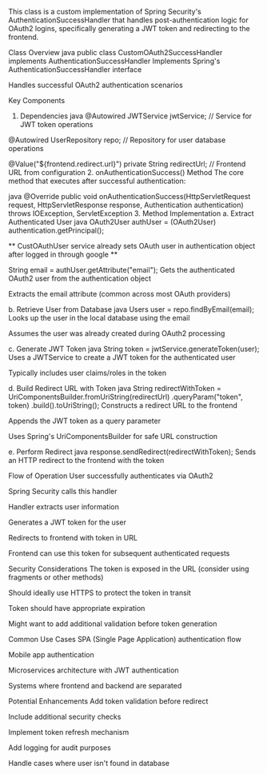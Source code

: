 This class is a custom implementation of Spring Security's AuthenticationSuccessHandler that handles post-authentication logic for OAuth2 logins, specifically generating a JWT token and redirecting to the frontend.

Class Overview
java
public class CustomOAuth2SuccessHandler implements AuthenticationSuccessHandler
Implements Spring's AuthenticationSuccessHandler interface

Handles successful OAuth2 authentication scenarios

Key Components
1. Dependencies
java
@Autowired
JWTService jwtService;  // Service for JWT token operations

@Autowired
UserRepository repo;    // Repository for user database operations

@Value("${frontend.redirect.url}")
private String redirectUrl;  // Frontend URL from configuration
2. onAuthenticationSuccess() Method
The core method that executes after successful authentication:

java
@Override
public void onAuthenticationSuccess(HttpServletRequest request, HttpServletResponse response,
        Authentication authentication) throws IOException, ServletException
3. Method Implementation
a. Extract Authenticated User
java
OAuth2User authUser = (OAuth2User) authentication.getPrincipal();

** CustOAuthUser service already sets OAuth user in authentication object after logged in through google **

String email = authUser.getAttribute("email");
Gets the authenticated OAuth2 user from the authentication object

Extracts the email attribute (common across most OAuth providers)

b. Retrieve User from Database
java
Users user = repo.findByEmail(email);
Looks up the user in the local database using the email

Assumes the user was already created during OAuth2 processing

c. Generate JWT Token
java
String token = jwtService.generateToken(user);
Uses a JWTService to create a JWT token for the authenticated user

Typically includes user claims/roles in the token

d. Build Redirect URL with Token
java
String redirectWithToken = UriComponentsBuilder.fromUriString(redirectUrl)
        .queryParam("token", token)
        .build().toUriString();
Constructs a redirect URL to the frontend

Appends the JWT token as a query parameter

Uses Spring's UriComponentsBuilder for safe URL construction

e. Perform Redirect
java
response.sendRedirect(redirectWithToken);
Sends an HTTP redirect to the frontend with the token

Flow of Operation
User successfully authenticates via OAuth2

Spring Security calls this handler

Handler extracts user information

Generates a JWT token for the user

Redirects to frontend with token in URL

Frontend can use this token for subsequent authenticated requests

Security Considerations
The token is exposed in the URL (consider using fragments or other methods)

Should ideally use HTTPS to protect the token in transit

Token should have appropriate expiration

Might want to add additional validation before token generation

Common Use Cases
SPA (Single Page Application) authentication flow

Mobile app authentication

Microservices architecture with JWT authentication

Systems where frontend and backend are separated

Potential Enhancements
Add token validation before redirect

Include additional security checks

Implement token refresh mechanism

Add logging for audit purposes

Handle cases where user isn't found in database

